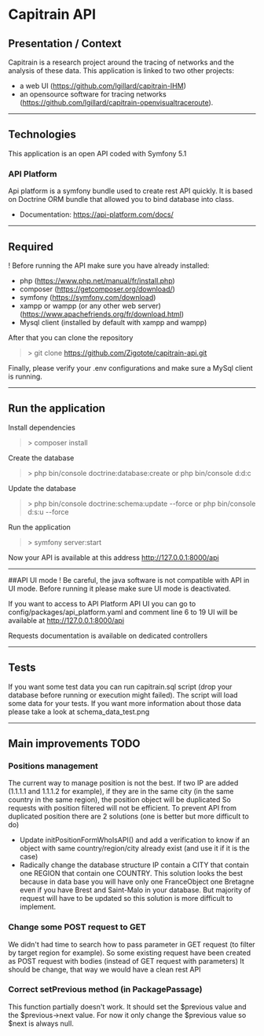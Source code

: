 # Capitrain API

## Presentation / Context
Capitrain is a research project around the tracing of networks and the analysis of these data. 
This application is linked to two other projects: 
 -  a web UI (<https://github.com/lgillard/capitrain-IHM>) 
 -  an opensource software for tracing networks (<https://github.com/lgillard/capitrain-openvisualtraceroute>). 

---------------------------------------------------------------------------------------------------------------------------------
## Technologies
This application is an open API coded with Symfony 5.1

### API Platform
Api platform is a symfony bundle used to create rest API quickly.
It is based on Doctrine ORM bundle that allowed you to bind database into class.
 -  Documentation: <https://api-platform.com/docs/>
 
 ---------------------------------------------------------------------------------------------------------------------------------
## Required
! Before running the API make sure you have already installed:
 -  php (<https://www.php.net/manual/fr/install.php>)
 -  composer (<https://getcomposer.org/download/>)
 -  symfony (<https://symfony.com/download>)
 -  xampp or wampp (or any other web server) (<https://www.apachefriends.org/fr/download.html>)
 -  Mysql client (installed by default with xampp and wampp)
 
 After that you can clone the repository
> \> git clone <https://github.com/Zigotote/capitrain-api.git>

 Finally, please verify your .env configurations and make sure a MySql client is running.

---------------------------------------------------------------------------------------------------------------------------------
## Run the application
Install dependencies
> \> composer install

Create the database
> \> php bin/console doctrine:database:create or php bin/console d:d:c

Update the database
> \> php bin/console doctrine:schema:update --force or php bin/console d:s:u --force

Run the application
> \> symfony server:start

Now your API is available at this address <http://127.0.0.1:8000/api>

---------------------------------------------------------------------------------------------------------------------------------
##API UI mode
! Be careful, the java software is not compatible with API in UI mode. Before running it please make sure UI mode is deactivated.

If you want to access to API Platform API UI you can go to config/packages/api_platform.yaml and comment line 6 to 19
UI will be available at <http://127.0.0.1:8000/api>

Requests documentation is available on dedicated controllers

---------------------------------------------------------------------------------------------------------------------------------
## Tests
If you want some test data you can run capitrain.sql script (drop your database before running or execution might failed). 
The script will load some data for your tests. 
If you want more information about those data please take a look at schema_data_test.png

---------------------------------------------------------------------------------------------------------------------------------
## Main improvements TODO
### Positions management
The current way to manage position is not the best. 
If two IP are added (1.1.1.1 and 1.1.1.2 for example), if they are in the same city (in the same country in the same region), the position object will be duplicated
So requests with position filtered will not be efficient.
To prevent API from duplicated position there are 2 solutions (one is better but more difficult to do)
-  Update initPositionFormWhoIsAPI() and add a verification to know if an object with same country/region/city already exist (and use it if it is the case)
-  Radically change the database structure IP contain a CITY that contain one REGION that contain one COUNTRY. 
   This solution looks the best because in data base you will have only one FranceObject one Bretagne even if you have Brest and Saint-Malo in your database. 
   But majority of request will have to be updated so this solution is more difficult to implement.

### Change some POST request to GET
We didn't had time to search how to pass parameter in GET request (to filter by target region for example).
So some existing request have been created as POST request with bodies (instead of GET request with parameters)
It should be change, that way we would have a clean rest API

### Correct setPrevious method (in PackagePassage)
This function partially doesn't work.
It should set the $previous value and the $previous->next value.
For now it only change the $previous value so $next is always null.
